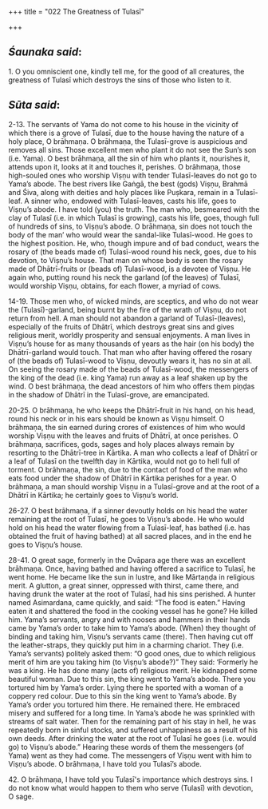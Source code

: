 +++
title = "022 The Greatness of Tulasī"

+++
 

## *Śaunaka said*:

1\. O you omniscient one, kindly tell me, for the good of all creatures, the greatness of Tulasī which destroys the sins of those who listen to it.

## *Sūta said*:

2-13. The servants of Yama do not come to his house in the vicinity of which there is a grove of Tulasī, due to the house having the nature of a holy place, O brāhmaṇa. O brāhmaṇa, the Tulasī-grove is auspicious and removes all sins. Those excellent men who plant it do not see the Sun’s son (i.e. Yama). O best brāhmaṇa, all the sin of him who plants it, nourishes it, attends upon it, looks at it and touches it, perishes. O brāhmaṇa, those high-souled ones who worship Viṣṇu with tender Tulasī-leaves do not go to Yama’s abode. The best rivers like Gaṅgā, the best (gods) Viṣṇu, Brahmā and Śiva, along with deities and holy places like Puṣkara, remain in a Tulasī-leaf. A sinner who, endowed with Tulasī-leaves, casts his life, goes to Viṣṇu’s abode. I have told (you) the truth. The man who, besmeared with the clay of Tulasī (i.e. in which Tulasī is growing), casts his life, goes, though full of hundreds of sins, to Viṣṇu’s abode. O brāhmaṇa, sin does not touch the body of the man’ who would wear the sandal-like Tulasī-wood. He goes to the highest position. He, who, though impure and of bad conduct, wears the rosary of (the beads made of) Tulasī-wood round his neck, goes, due to his devotion, to Viṣṇu’s house. That man on whose body is seen the rosary made of Dhātrī-fruits or (beads of) Tulasī-wood, is a devotee of Viṣṇu. He again who, putting round his neck the garland (of the leaves) of Tulasī, would worship Viṣṇu, obtains, for each flower, a myriad of cows.

14-19. Those men who, of wicked minds, are sceptics, and who do not wear the (Tulasī)-garland, being burnt by the fire of the wrath of Viṣṇu, do not return from hell. A man should not abandon a garland of Tulasī-(leaves), especially of the fruits of Dhātrī, which destroys great sins and gives religious merit, worldly prosperity and sensual enjoyments. A man lives in Viṣṇu’s house for as many thousands of years as the hair (on his body) the Dhātrī-garland would touch. That man who after having offered the rosary of (the beads of) Tulasī-wood to Viṣṇu, devoutly wears it, has no sin at all. On seeing the rosary made of the beads of Tulasī-wood, the messengers of the king of the dead (i.e. king Yama) run away as a leaf shaken up by the wind. O best brāhmaṇa, the dead ancestors of him who offers them piṇḍas in the shadow of Dhātrī in the Tulasī-grove, are emancipated.

20-25. O brāhmaṇa, he who keeps the Dhātrī-fruit in his hand, on his head, round his neck or in his ears should be known as Viṣṇu himself. O brāhmaṇa, the sin earned during crores of existences of him who would worship Viṣṇu with the leaves and fruits of Dhātrī, at once perishes. O brāhmaṇa, sacrifices, gods, sages and holy places always remain by resorting to the Dhātrī-tree in Kārtika. A man who collects a leaf of Dhātrī or a leaf of Tulasī on the twelfth day in Kārtika, would not go to hell full of torment. O brāhmaṇa, the sin, due to the contact of food of the man who eats food under the shadow of Dhātrī in Kārtika perishes for a year. O brāhmaṇa, a man should worship Viṣṇu in a Tulasī-grove and at the root of a Dhātrī in Kārtika; he certainly goes to Viṣṇu’s world.

26-27. O best brāhmaṇa, if a sinner devoutly holds on his head the water remaining at the root of Tulasī, he goes to Viṣṇu’s abode. He who would hold on his head the water flowing from a Tulasī-leaf, has bathed (i.e. has obtained the fruit of having bathed) at all sacred places, and in the end he goes to Viṣṇu’s house.

28-41. O great sage, formerly in the Dvāpara age there was an excellent brāhmaṇa. Once, having bathed and having offered a sacrifice to Tulasī, he went home. He became like the sun in lustre, and like Mārtaṇḍa in religious merit. A glutton, a great sinner, oppressed with thirst, came there, and having drunk the water at the root of Tulasī, had his sins perished. A hunter named Asimardana, came quickly, and said: “The food is eaten.” Having eaten it and shattered the food in the cooking vessel has he gone? He killed him. Yama’s servants, angry and with nooses and hammers in their hands came by Yama’s order to take him to Yama’s abode. (When) they thought of binding and taking him, Viṣṇu’s servants came (there). Then having cut off the leather-straps, they quickly put him in a charming chariot. They (i.e. Yama’s servants) politely asked them: “O good ones, due to which religious merit of him are you taking him (to Viṣṇu’s abode?)” They said: ‘Formerly he was a king. He has done many (acts of) religious merit. He kidnapped some beautiful woman. Due to this sin, the king went to Yama’s abode. There you tortured him by Yama’s order. Lying there he sported with a woman of a coppery red colour. Due to this sin the king went to Yama’s abode. By Yama’s order you tortured him there. He remained there. He embraced misery and suffered for a long time. In Yama’s abode he was sprinkled with streams of salt water. Then for the remaining part of his stay in hell, he was repeatedly born in sinful stocks, and suffered unhappiness as a result of his own deeds. After drinking the water at the root of Tulasī he goes (i.e. would go) to Viṣṇu’s abode.” Hearing these words of them the messengers (of Yama) went as they had come. The messengers of Viṣṇu went with him to Viṣṇu’s abode. O brāhmaṇa, I have told you Tulasī’s abode.

42\. O brāhmaṇa, I have told you Tulasī's importance which destroys sins. I do not know what would happen to them who serve (Tulasī) with devotion, O sage.


